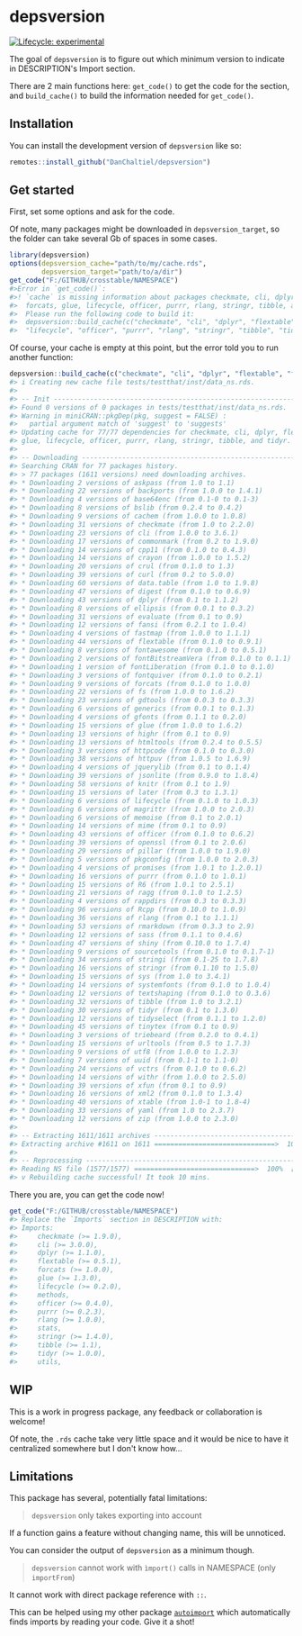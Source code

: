 
# depsversion

<!-- badges: start -->
[![Lifecycle: experimental](https://img.shields.io/badge/lifecycle-experimental-orange.svg)](https://lifecycle.r-lib.org/articles/stages.html#experimental)
<!-- badges: end -->

The goal of `depsversion` is to figure out which minimum version to indicate in DESCRIPTION's Import section.

There are 2 main functions here: `get_code()` to get the code for the section, and `build_cache()` to build the information needed for `get_code()`.

## Installation

You can install the development version of `depsversion` like so:

``` r
remotes::install_github("DanChaltiel/depsversion")
```

## Get started

First, set some options and ask for the code. 

Of note, many packages might be downloaded in `depsversion_target`, so the folder can take several Gb of spaces in some cases.

``` r
library(depsversion)
options(depsversion_cache="path/to/my/cache.rds",
        depsversion_target="path/to/a/dir")
get_code("F:/GITHUB/crosstable/NAMESPACE")
#>Error in `get_code()`:
#>! `cache` is missing information about packages checkmate, cli, dplyr, flextable,
#>  forcats, glue, lifecycle, officer, purrr, rlang, stringr, tibble, and tidyr.
#>  Please run the following code to build it:
#>  depsversion::build_cache(c("checkmate", "cli", "dplyr", "flextable", "forcats", "glue",
#>  "lifecycle", "officer", "purrr", "rlang", "stringr", "tibble", "tidyr"))
```

Of course, your cache is empty at this point, but the error told you to run another function:

``` r
depsversion::build_cache(c("checkmate", "cli", "dplyr", "flextable", "forcats", "glue", "lifecycle", "officer", "purrr", "rlang", "stringr", "tibble", "tidyr"))
#> i Creating new cache file tests/testthat/inst/data_ns.rds.
#> 
#> -- Init ----------------------------------------------------------------------------------
#> Found 0 versions of 0 packages in tests/testthat/inst/data_ns.rds.
#> Warning in miniCRAN::pkgDep(pkg, suggest = FALSE) :
#>   partial argument match of 'suggest' to 'suggests'
#> Updating cache for 77/77 dependencies for checkmate, cli, dplyr, flextable, forcats,
#> glue, lifecycle, officer, purrr, rlang, stringr, tibble, and tidyr.
#> 
#> -- Downloading ---------------------------------------------------------------------------
#> Searching CRAN for 77 packages history.
#> > 77 packages (1611 versions) need downloading archives.
#> * Downloading 2 versions of askpass (from 1.0 to 1.1)
#> * Downloading 22 versions of backports (from 1.0.0 to 1.4.1)
#> * Downloading 4 versions of base64enc (from 0.1-0 to 0.1-3)
#> * Downloading 8 versions of bslib (from 0.2.4 to 0.4.2)
#> * Downloading 9 versions of cachem (from 1.0.0 to 1.0.8)
#> * Downloading 31 versions of checkmate (from 1.0 to 2.2.0)
#> * Downloading 23 versions of cli (from 1.0.0 to 3.6.1)
#> * Downloading 17 versions of commonmark (from 0.2 to 1.9.0)
#> * Downloading 14 versions of cpp11 (from 0.1.0 to 0.4.3)
#> * Downloading 14 versions of crayon (from 1.0.0 to 1.5.2)
#> * Downloading 20 versions of crul (from 0.1.0 to 1.3)
#> * Downloading 39 versions of curl (from 0.2 to 5.0.0)
#> * Downloading 60 versions of data.table (from 1.0 to 1.9.8)
#> * Downloading 47 versions of digest (from 0.1.0 to 0.6.9)
#> * Downloading 43 versions of dplyr (from 0.1 to 1.1.2)
#> * Downloading 8 versions of ellipsis (from 0.0.1 to 0.3.2)
#> * Downloading 31 versions of evaluate (from 0.1 to 0.9)
#> * Downloading 12 versions of fansi (from 0.2.1 to 1.0.4)
#> * Downloading 4 versions of fastmap (from 1.0.0 to 1.1.1)
#> * Downloading 44 versions of flextable (from 0.1.0 to 0.9.1)
#> * Downloading 8 versions of fontawesome (from 0.1.0 to 0.5.1)
#> * Downloading 2 versions of fontBitstreamVera (from 0.1.0 to 0.1.1)
#> * Downloading 1 version of fontLiberation (from 0.1.0 to 0.1.0)
#> * Downloading 3 versions of fontquiver (from 0.1.0 to 0.2.1)
#> * Downloading 9 versions of forcats (from 0.1.0 to 1.0.0)
#> * Downloading 22 versions of fs (from 1.0.0 to 1.6.2)
#> * Downloading 23 versions of gdtools (from 0.0.3 to 0.3.3)
#> * Downloading 6 versions of generics (from 0.0.1 to 0.1.3)
#> * Downloading 4 versions of gfonts (from 0.1.1 to 0.2.0)
#> * Downloading 15 versions of glue (from 1.0.0 to 1.6.2)
#> * Downloading 13 versions of highr (from 0.1 to 0.9)
#> * Downloading 13 versions of htmltools (from 0.2.4 to 0.5.5)
#> * Downloading 3 versions of httpcode (from 0.1.0 to 0.3.0)
#> * Downloading 38 versions of httpuv (from 1.0.5 to 1.6.9)
#> * Downloading 4 versions of jquerylib (from 0.1 to 0.1.4)
#> * Downloading 39 versions of jsonlite (from 0.9.0 to 1.8.4)
#> * Downloading 58 versions of knitr (from 0.1 to 1.9)
#> * Downloading 15 versions of later (from 0.3 to 1.3.1)
#> * Downloading 6 versions of lifecycle (from 0.1.0 to 1.0.3)
#> * Downloading 6 versions of magrittr (from 1.0.0 to 2.0.3)
#> * Downloading 6 versions of memoise (from 0.1 to 2.0.1)
#> * Downloading 14 versions of mime (from 0.1 to 0.9)
#> * Downloading 43 versions of officer (from 0.1.0 to 0.6.2)
#> * Downloading 39 versions of openssl (from 0.1 to 2.0.6)
#> * Downloading 29 versions of pillar (from 1.0.0 to 1.9.0)
#> * Downloading 5 versions of pkgconfig (from 1.0.0 to 2.0.3)
#> * Downloading 4 versions of promises (from 1.0.1 to 1.2.0.1)
#> * Downloading 16 versions of purrr (from 0.1.0 to 1.0.1)
#> * Downloading 15 versions of R6 (from 1.0.1 to 2.5.1)
#> * Downloading 21 versions of ragg (from 0.1.0 to 1.2.5)
#> * Downloading 4 versions of rappdirs (from 0.3 to 0.3.3)
#> * Downloading 96 versions of Rcpp (from 0.10.0 to 1.0.9)
#> * Downloading 36 versions of rlang (from 0.1 to 1.1.1)
#> * Downloading 53 versions of rmarkdown (from 0.3.3 to 2.9)
#> * Downloading 12 versions of sass (from 0.1.1 to 0.4.6)
#> * Downloading 47 versions of shiny (from 0.10.0 to 1.7.4)
#> * Downloading 9 versions of sourcetools (from 0.1.0 to 0.1.7-1)
#> * Downloading 34 versions of stringi (from 0.1-25 to 1.7.8)
#> * Downloading 16 versions of stringr (from 0.1.10 to 1.5.0)
#> * Downloading 15 versions of sys (from 1.0 to 3.4.1)
#> * Downloading 14 versions of systemfonts (from 0.1.0 to 1.0.4)
#> * Downloading 12 versions of textshaping (from 0.1.0 to 0.3.6)
#> * Downloading 32 versions of tibble (from 1.0 to 3.2.1)
#> * Downloading 30 versions of tidyr (from 0.1 to 1.3.0)
#> * Downloading 12 versions of tidyselect (from 0.1.1 to 1.2.0)
#> * Downloading 45 versions of tinytex (from 0.1 to 0.9)
#> * Downloading 3 versions of triebeard (from 0.2.0 to 0.4.1)
#> * Downloading 15 versions of urltools (from 0.5 to 1.7.3)
#> * Downloading 9 versions of utf8 (from 1.0.0 to 1.2.3)
#> * Downloading 7 versions of uuid (from 0.1-1 to 1.1-0)
#> * Downloading 24 versions of vctrs (from 0.1.0 to 0.6.2)
#> * Downloading 14 versions of withr (from 1.0.0 to 2.5.0)
#> * Downloading 39 versions of xfun (from 0.1 to 0.9)
#> * Downloading 16 versions of xml2 (from 0.1.0 to 1.3.4)
#> * Downloading 40 versions of xtable (from 1.0-1 to 1.8-4)
#> * Downloading 33 versions of yaml (from 1.0 to 2.3.7)
#> * Downloading 12 versions of zip (from 1.0.0 to 2.3.0)
#> 
#> -- Extracting 1611/1611 archives ---------------------------------------------------------
#> Extracting archive #1611 on 1611 ==============================>  100%  [209s]  | ETA:  0s
#> 
#> -- Reprocessing --------------------------------------------------------------------------
#> Reading NS file (1577/1577) ==============================>  100%  [28s]  | ETA:  0s
#> v Rebuilding cache successful! It took 10 mins.
```

There you are, you can get the code now!

```r
get_code("F:/GITHUB/crosstable/NAMESPACE")
#> Replace the `Imports` section in DESCRIPTION with:
#> Imports:
#>     checkmate (>= 1.9.0),
#>     cli (>= 3.0.0),
#>     dplyr (>= 1.1.0),
#>     flextable (>= 0.5.1),
#>     forcats (>= 1.0.0),
#>     glue (>= 1.3.0),
#>     lifecycle (>= 0.2.0),
#>     methods,
#>     officer (>= 0.4.0),
#>     purrr (>= 0.2.3),
#>     rlang (>= 1.0.0),
#>     stats,
#>     stringr (>= 1.4.0),
#>     tibble (>= 1.1),
#>     tidyr (>= 1.0.0),
#>     utils,
```

## WIP

This is a work in progress package, any feedback or collaboration is welcome!

Of note, the `.rds` cache take very little space and it would be nice to have it centralized somewhere but I don't know how...

## Limitations

This package has several, potentially fatal limitations:

> `depsversion` only takes exporting into account

If a function gains a feature without changing name, this will be unnoticed.

You can consider the output of `depsversion` as a minimum though.

> `depsversion` cannot work with `ìmport()` calls in NAMESPACE (only `importFrom`)

It cannot work with direct package reference with `::`.
   
This can be helped using my other package [`autoimport`](https://github.com/DanChaltiel/autoimport) which automatically finds imports by reading your code. Give it a shot!

